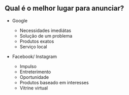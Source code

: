 ## Qual é o melhor lugar para anunciar?

- Google
    * Necessidades imediátas
    * Solução de um problema
    * Produtos exatos
    * Serviço local

- Facebook/ Instagram
    * Impulso
    * Entreterimento
    * Oportunidade
    * Produtos baseado em interesses
    * Vitrine virtual
